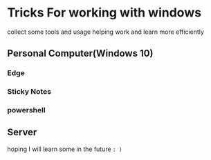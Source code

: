# Tricks For working with windows
collect some tools and usage helping work and learn more efficiently
## Personal Computer(Windows 10)
### Edge

### Sticky Notes

### powershell


## Server
hoping I will learn some in the future `: )`